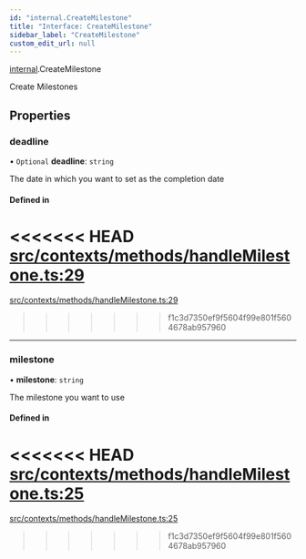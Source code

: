```yaml
---
id: "internal.CreateMilestone"
title: "Interface: CreateMilestone"
sidebar_label: "CreateMilestone"
custom_edit_url: null
---
```


[internal](../modules/internal.md).CreateMilestone

Create Milestones

## Properties

### deadline

• `Optional` **deadline**: `string`

The date in which you want to set as the completion date

#### Defined in

<<<<<<< HEAD
[src/contexts/methods/handleMilestone.ts:29](https://github.com/Resnovas/smartcloud/blob/b9e22a9/src/contexts/methods/handleMilestone.ts#L29)
=======
[src/contexts/methods/handleMilestone.ts:29](https://github.com/Resnovas/smartcloud/blob/b91f5b4/src/contexts/methods/handleMilestone.ts#L29)
>>>>>>> f1c3d7350ef9f5604f99e801f5604678ab957960

___

### milestone

• **milestone**: `string`

The milestone you want to use

#### Defined in

<<<<<<< HEAD
[src/contexts/methods/handleMilestone.ts:25](https://github.com/Resnovas/smartcloud/blob/b9e22a9/src/contexts/methods/handleMilestone.ts#L25)
=======
[src/contexts/methods/handleMilestone.ts:25](https://github.com/Resnovas/smartcloud/blob/b91f5b4/src/contexts/methods/handleMilestone.ts#L25)
>>>>>>> f1c3d7350ef9f5604f99e801f5604678ab957960
